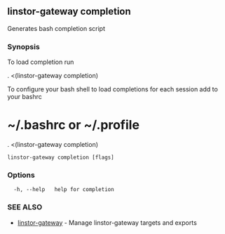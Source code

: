 ## linstor-gateway completion

Generates bash completion script

### Synopsis

To load completion run

. <(linstor-gateway completion)

To configure your bash shell to load completions for each session add to your bashrc

# ~/.bashrc or ~/.profile
. <(linstor-gateway completion)

```
linstor-gateway completion [flags]
```

### Options

```
  -h, --help   help for completion
```

### SEE ALSO

* [linstor-gateway](linstor-gateway.md)	 - Manage linstor-gateway targets and exports

